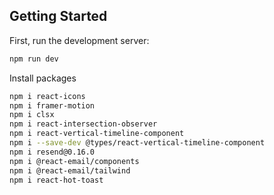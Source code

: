 ## Getting Started

First, run the development server:

```bash
npm run dev
```

Install packages

```bash
npm i react-icons
npm i framer-motion
npm i clsx
npm i react-intersection-observer
npm i react-vertical-timeline-component
npm i --save-dev @types/react-vertical-timeline-component
npm i resend@0.16.0
npm i @react-email/components
npm i @react-email/tailwind
npm i react-hot-toast
```
